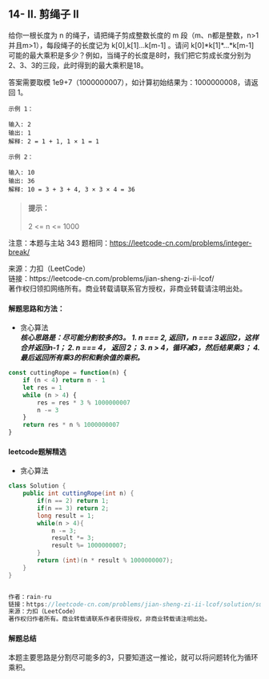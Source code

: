 ## 14- II. 剪绳子 II

<p>
给你一根长度为 n 的绳子，请把绳子剪成整数长度的 m 段（m、n都是整数，n>1并且m>1），每段绳子的长度记为 k[0],k[1]...k[m-1] 。请问 k[0]*k[1]*...*k[m-1] 可能的最大乘积是多少？例如，当绳子的长度是8时，我们把它剪成长度分别为2、3、3的三段，此时得到的最大乘积是18。

答案需要取模 1e9+7（1000000007），如计算初始结果为：1000000008，请返回 1。
</p>

```
示例 1：

输入: 2
输出: 1
解释: 2 = 1 + 1, 1 × 1 = 1

示例 2：

输入: 10
输出: 36
解释: 10 = 3 + 3 + 4, 3 × 3 × 4 = 36
```

> #### 提示：
>
> 2 <= n <= 1000

注意：本题与主站 343 题相同：https://leetcode-cn.com/problems/integer-break/

<p style="font-size: 14px">
来源：力扣（LeetCode） <br>
链接：https://leetcode-cn.com/problems/jian-sheng-zi-ii-lcof/ <br>
著作权归领扣网络所有。商业转载请联系官方授权，非商业转载请注明出处。
</p>

#### 解题思路和方法：
- 贪心算法  
  **_核心思路是：尽可能分割较多的3。
       1. n === 2, 返回1，n === 3返回2，这样合并返回n-1；
       2. n === 4， 返回 2；
       3. n > 4，循环减3，然后结果乘3；
       4. 最后返回所有乘3的积和剩余值的乘积。_**

```js
const cuttingRope = function(n) {
    if (n < 4) return n - 1
    let res = 1
    while (n > 4) {
        res = res * 3 % 1000000007
        n -= 3
    }
    return res * n % 1000000007
}
```

#### leetcode题解精选
- 贪心算法  

```java
class Solution {
    public int cuttingRope(int n) {
        if(n == 2) return 1;
        if(n == 3) return 2;
        long result = 1;
        while(n > 4){
            n -= 3;
            result *= 3;
            result %= 1000000007;
        }
        return (int)(n * result % 1000000007);
    }
}


作者：rain-ru
链接：https://leetcode-cn.com/problems/jian-sheng-zi-ii-lcof/solution/su-kan-shuang-100zhao-gui-lu-by-rain-ru-0yh0/
来源：力扣（LeetCode）
著作权归作者所有。商业转载请联系作者获得授权，非商业转载请注明出处。
```

#### 解题总结
本题主要思路是分割尽可能多的3，只要知道这一推论，就可以将问题转化为循环乘积。
